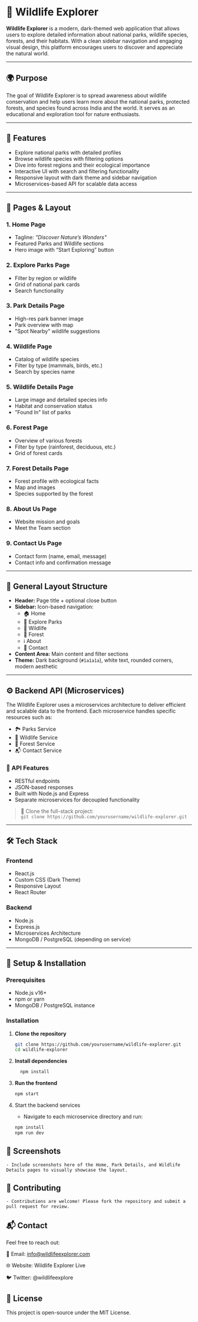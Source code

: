 # 🐾 Wildlife Explorer

**Wildlife Explorer** is a modern, dark-themed web application that allows users to explore detailed information about national parks, wildlife species, forests, and their habitats. With a clean sidebar navigation and engaging visual design, this platform encourages users to discover and appreciate the natural world.

---

## 🌍 Purpose

The goal of Wildlife Explorer is to spread awareness about wildlife conservation and help users learn more about the national parks, protected forests, and species found across India and the world. It serves as an educational and exploration tool for nature enthusiasts.

---

## 🚀 Features

- Explore national parks with detailed profiles
- Browse wildlife species with filtering options
- Dive into forest regions and their ecological importance
- Interactive UI with search and filtering functionality
- Responsive layout with dark theme and sidebar navigation
- Microservices-based API for scalable data access

---

## 📄 Pages & Layout

### 1. **Home Page**
- Tagline: *"Discover Nature’s Wonders"*
- Featured Parks and Wildlife sections
- Hero image with “Start Exploring” button

### 2. **Explore Parks Page**
- Filter by region or wildlife
- Grid of national park cards
- Search functionality

### 3. **Park Details Page**
- High-res park banner image
- Park overview with map
- "Spot Nearby" wildlife suggestions

### 4. **Wildlife Page**
- Catalog of wildlife species
- Filter by type (mammals, birds, etc.)
- Search by species name

### 5. **Wildlife Details Page**
- Large image and detailed species info
- Habitat and conservation status
- "Found In" list of parks

### 6. **Forest Page**
- Overview of various forests
- Filter by type (rainforest, deciduous, etc.)
- Grid of forest cards

### 7. **Forest Details Page**
- Forest profile with ecological facts
- Map and images
- Species supported by the forest

### 8. **About Us Page**
- Website mission and goals
- Meet the Team section

### 9. **Contact Us Page**
- Contact form (name, email, message)
- Contact info and confirmation message

---

## 🧱 General Layout Structure

- **Header:** Page title + optional close button
- **Sidebar:** Icon-based navigation:
  - 🏠 Home
  - 🌳 Explore Parks
  - 🐾 Wildlife
  - 🌲 Forest
  - ℹ️ About
  - 📧 Contact
- **Content Area:** Main content and filter sections
- **Theme:** Dark background (`#1a1a1a`), white text, rounded corners, modern aesthetic

---

## ⚙️ Backend API (Microservices)

The Wildlife Explorer uses a microservices architecture to deliver efficient and scalable data to the frontend. Each microservice handles specific resources such as:

- 🏞 Parks Service
- 🐅 Wildlife Service
- 🌲 Forest Service
- 📬 Contact Service

### 📡 API Features

- RESTful endpoints
- JSON-based responses
- Built with Node.js and Express
- Separate microservices for decoupled functionality

> 📁 Clone the full-stack project:  
> `git clone https://github.com/yourusername/wildlife-explorer.git`

---

## 🛠️ Tech Stack

### Frontend
- React.js
- Custom CSS (Dark Theme)
- Responsive Layout
- React Router

### Backend
- Node.js
- Express.js
- Microservices Architecture
- MongoDB / PostgreSQL (depending on service)

---

## 🧪 Setup & Installation

### Prerequisites
- Node.js v16+
- npm or yarn
- MongoDB / PostgreSQL instance

### Installation

1. **Clone the repository**
   ```bash
   git clone https://github.com/yourusername/wildlife-explorer.git
   cd wildlife-explorer

2. **Install dependencies**
    ```bash
      npm install

3. **Run the frontend**
   ```bash
   npm start
   
4. Start the backend services
   - Navigate to each microservice directory and run:

    ```bash
    npm install
    npm run dev

## 📸 Screenshots
    - Include screenshots here of the Home, Park Details, and Wildlife Details pages to visually showcase the layout.

## 🙌 Contributing
    - Contributions are welcome! Please fork the repository and submit a pull request for review.

## 📬 Contact
Feel free to reach out:

📧 Email: info@wildlifeexplorer.com

🌐 Website: Wildlife Explorer Live

🐦 Twitter: @wildlifeexplore

## 📄 License
This project is open-source under the MIT License.
